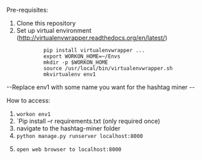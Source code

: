 Pre-requisites:

1. Clone this repository 
2. Set up virtual environment (http://virtualenvwrapper.readthedocs.org/en/latest/)
``` 
           	pip install virtualenvwrapper ...
           	export WORKON_HOME=~/Envs
           	mkdir -p $WORKON_HOME
           	source /usr/local/bin/virtualenvwrapper.sh
           	mkvirtualenv env1
```
--Replace env1 with some name you want for the hashtag miner --
 
How to access:

1. `workon env1`
2. `Pip install –r requirements.txt (only required once)
3. navigate to the hashtag-miner folder
4. `python manage.py runserver localhost:8000`
5.     open web browser to localhost:8000
